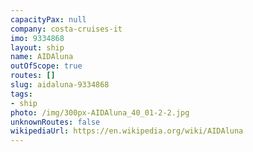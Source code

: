 ```yaml
---
capacityPax: null
company: costa-cruises-it
imo: 9334868
layout: ship
name: AIDAluna
outOfScope: true
routes: []
slug: aidaluna-9334868
tags:
- ship
photo: /img/300px-AIDAluna_40_01-2-2.jpg
unknownRoutes: false
wikipediaUrl: https://en.wikipedia.org/wiki/AIDAluna
---
```

